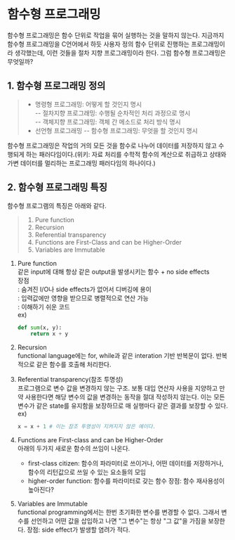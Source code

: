 # 함수형 프로그래밍
함수형 프로그래밍은 함수 단위로 작업을 묶어 실행하는 것을 말하지 않는다. 지금까지 함수형 프로그래밍을 C언어에서 하듯 사용자 정의 함수 단위로 진행하는 프로그래밍이라 생각했는데, 이런 것들을 절차 지향 프로그래밍이라 한다. 그럼 함수형 프로그래밍은 무엇일까?  

## 1. 함수형 프로그래밍 정의

> - 명령형 프로그래밍: 어떻게 할 것인지 명시  
>   -- 절차지향 프로그래밍: 수행될 순차적인 처리 과정으로 명시  
>   -- 객체지향 프로그래밍: 객체 간 메소드로 처리 방식 명시
> - 선언형 프로그래밍
>   -- 함수형 프로그래밍: 무엇을 할 것인지 명시

함수형 프로그래밍은 작업의 거의 모든 것을 함수로 나누어 데이터를 저장하지 않고 수행되게 하는 패러다임이다.(위키: 자료 처리를 수학적 함수의 계산으로 취급하고 상태와 가변 데이터를 멀리하는 프로그래밍 패러다임의 하나이다.)  

## 2. 함수형 프로그래밍 특징

함수형 프로그램의 특징은 아래와 같다.

> 1. Pure function
> 2. Recursion
> 3. Referential transparency
> 4. Functions are First-Class and can be Higher-Order
> 5. Variables are Immutable

1. Pure function  
   같은 input에 대해 항상 같은 output을 발생시키는 함수 + no side effects  
   장점  
   : 숨겨진 I/O나 side effects가 없어서 디버깅에 용이  
   : 입력값에만 영향을 받으므로 병렬적으로 연산 가능  
   : 이해하기 쉬운 코드  
   ex)  
    ```python
    def sum(x, y):
        return x + y
    ```

2. Recursion  
   functional language에는 for, while과 같은 interation 기반 반복문이 없다. 반복적으로 같은 함수를 호출해 처리한다.

3. Referential transparency(참조 투명성)  
   프로그램으로 변수 값을 변경하지 않는 구조. 보통 대입 연산자 사용을 지양하고 만약 사용한다면 해당 변수의 값을 변경하는 동작을 절대 작성하지 않는다. 이는 모든 변수가 같은 state를 유지함을 보장하므로 매 실행마다 같은 결과를 보장할 수 있다.
   ex)
    ```python
    x = x + 1 # 이는 참조 투명성이 지켜지지 않은 예이다.
    ```

4. Functions are First-class and can be Higher-Order  
   아래의 두가지 새로운 함수의 쓰임이 나온다.
   - first-class citizen: 함수의 파라미터로 쓰이거나, 어떤 데이터를 저장하거나, 함수의 리턴값으로 쓰일 수 있는 요소들의 모임
   - higher-order function: 함수를 파라미터로 갖는 함수
   장점: 함수 재사용성이 높아진다?

5. Variables are Immutable  
   functional programming에서는 한번 초기화한 변수를 변경할 수 없다. 그래서 변수를 선언하고 어떤 값을 삽입하고 나면 "그 변수"는 항상 "그 값"을 가짐을 보장한다.
   장점: side effect가 발생할 염려가 적다.
